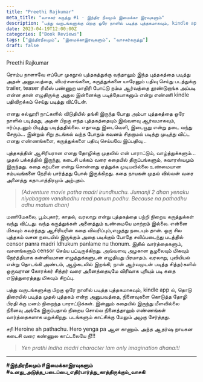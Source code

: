 ```yaml
---
title: "Preethi Rajkumar"
meta_title: "வாசகர் கருத்து #1 - இந்திர நீலமும் இமைக்கா இரவுகளும்"
description: "பத்து வருடங்களுக்கு பிறகு ஒரே நாளில் படித்த புத்தகமாகவும், kindle app ல், தொடு திரையில் படித்த முதல் புத்தகம் என்ற அனுபவத்தை தந்த நூல்."
date: 2023-04-19T12:00:00Z
categories: ["Book Reviews"]
tags: ["இந்திரநீலமும்", "இமைக்காஇரவுகளும்", "வாசகர்கருத்து"]
draft: false
---
```


<!-- {{< image src="/images/book-cover.jpg" caption="" alt="இந்திர நீலமும் இமைக்கா இரவுகளும்" height="" width="" position="center" command="fill" option="q100" class="img-fluid" title="இந்திர நீலமும் இமைக்கா இரவுகளும்"  webp="true"  >}} -->

Preethi Rajkumar

ரொம்ப நாளாவே எப்போ முகநூல் புத்தகத்துக்கு வந்தாலும் இந்த புத்தகத்தை படித்து அதன் அனுபவத்தை, விமர்சனங்களை, கருத்துக்களை யாரேனும் பதிவு செய்து படத்துக்கு trailer, teaser ரிலீஸ் பண்ணுற மாதிரி போட்டு நம்ம ஆர்வத்தை தூண்டுறாங்க அப்படி என்ன தான் எழுதிருக்கு அதுல இன்னைக்கு படித்தேயாகனும் என்று எண்ணி kindle பதிவிறக்கம் செய்து படித்து விட்டேன். 

எனது கல்லூரி நாட்களில் விடுதியில் தங்கி இருந்த போது அம்பா புத்தகத்தை ஒரே நாளில் படித்தது, அதன் பிறகு எந்த புத்தகத்தையும் இவ்வளவு ஆர்வமாகவும், ஈர்ப்புடனும் பிடித்து படித்ததில்லை. எதாவது இடைவெளி, இடையூறு என்று தடை வந்து சேரும்... இன்றும் சிறு தடங்கல் வந்த போதும் கவனம் சிதறாமல் படித்து முடித்து விட்ட எனது எண்ணங்களை, கருத்துக்களை பதிவு செய்யவே இப்பதிவு...

புத்தகத்தின் ஆசிரியரான எனது தோழிக்கு முதலில் என் பாராட்டும், வாழ்த்துக்களும்... முதல் பக்கத்தில் இருந்து, கடைசி பக்கம் வரை கதையில் திருப்பங்களும், சுவாரஸ்யமும் இருந்தது. கதை கற்பனை என்று சொன்னது ஏத்துக்க முடியவில்லை உண்மையான சம்பவங்களை நேரில் பார்த்தது போல் இருக்கிறது. கதை நாயகன் முதல் வில்லன் வரை அனைத்து கதாபாத்திரமும் அற்புதம்.

> *(Adventure movie patha madri irundhuchu. Jumanji 2 dhan yenaku niyabagam vandhadhu read panum podhu. Because na pathadhu adhu matum dhan)* 

மணிமேகலை, பூம்புகார், காதல், வரலாறு என்று புத்தகத்தை பற்றி நிறைய கருத்துக்கள் வந்து விட்டது. வந்த கருத்துக்கள் அனைத்தும் உண்மையே மாற்றம் இல்லை. என்னை மிகவும் கவர்ந்தது ஆசிரியரின் கதை விவரிப்பும்,எழுத்து நடையும் தான். ஒரு சில புத்தகம் வசன நடையில் இருக்கும் அதை படிக்கும் போதே சலிப்படைந்து படத்தில் censor panra madri Idhukum panlame nu thonum. இதில் வார்த்தைகளும், வசனங்களும் censor செய்ய பட்டிருக்கிறது. அவ்வளவு அழகான சூழலையும் மிகவும் நேர்த்தியாக கன்னியமான எழுத்துக்களுடன் எழுதியது பிரமாதம். வரலாறு, புவியியல் என்று தொடங்கி அண்டம், ஆழ்கடலில் இறங்கி, நான் ஆர்வமுடன் படித்த சித்தர்களில் ஒருவரான கோரக்கர் சித்தர் வரை அனைத்தையுமே விரிவாக புரியும் படி கதை எடுத்துரைத்தது மிகவும் சிறப்பு.

பத்து வருடங்களுக்கு பிறகு ஒரே நாளில் படித்த புத்தகமாகவும், kindle app ல், தொடு திரையில் படித்த முதல் புத்தகம் என்ற அனுபவத்தை, நினைவுகளை கொடுத்த தோழி பிரதி க்கு மனம் நிறைந்த பாராட்டுக்கள். இன்னும் கதையில் இருந்து மீளவில்லை நினைவு அங்கே இருப்பதால் நிறைய சொல்ல நினைத்தாலும் எண்ணங்கள் வார்த்தைகளாக மறுக்கிறது. படங்களும் காட்சிக்கு மேலும் அழகு சேர்த்தது.

சரி Heroine ah pathachu. Hero yenga pa ஆள காணும். அந்த ஆதர்ஷ நாயகன கடைசி வரை கண்ணுல காட்டலையே நீ!!!

> *Yen prathi Indha madri character lam only imagination dhana!!!*

---

**#இந்திரநீலமும் #இமைக்காஇரவுகளும்**  
**#உனது_அடுத்த_படைப்பை_எதிர்பார்த்து_காத்திருக்கும்_வாசகி**
